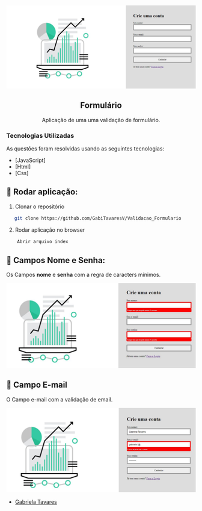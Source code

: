 <!-- PROJECT LOGO -->

![](/images/form.JPG)
<br />

<p align="center">
  <h2 align="center">Formulário</h2>

  <p align="center">
    Aplicação de uma uma validação de formulário.
    <br />
  </p>
</p>

<!-- ABOUT THE PROJECT -->

### Tecnologias Utilizadas

As questões foram resolvidas usando as seguintes tecnologias:

- [JavaScript]
- [Html]
- [Css]


## :notebook_with_decorative_cover: Rodar aplicação:

1. Clonar o repositório

```sh
   git clone https://github.com/GabiTavaresV/Validacao_Formulario
```

2. Rodar aplicação no browser

```sh
    Abrir arquivo index
```


## :book: Campos Nome e Senha:

Os Campos **nome** e **senha** com a regra de caracters mínimos.

![](/images/validacao1.JPG)



## :book: Campo E-mail

O Campo e-mail com a validação de email.

![](/images/validacao2.JPG)



- [Gabriela Tavares ](https://github.com/GabiTavaresV)